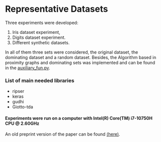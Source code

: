# Representative Datasets

Three experiments were developed:

1. Iris dataset experiment,
2. Digits dataset experiment.
3. Different synthetic datasets. 

In all of them three sets were considered, the original dataset, the
dominating dataset and a random dataset. Besides, the Algorithm based
in proximity graphs and dominating sets was implemented and can be
found in the [auxiliary_fun.py](https://github.com/Cimagroup/Experiments-Representative-datasets/blob/master/notebooks/auxiliary_fun.py).

### List of main needed libraries

* ripser
* keras
* gudhi
* Giotto-tda


#### Experiments were run on a computer with Intel(R) Core(TM) i7-10750H CPU @ 2.60GHz


An old preprint version of the paper can be found [(here)](https://arxiv.org/abs/1903.08519).
